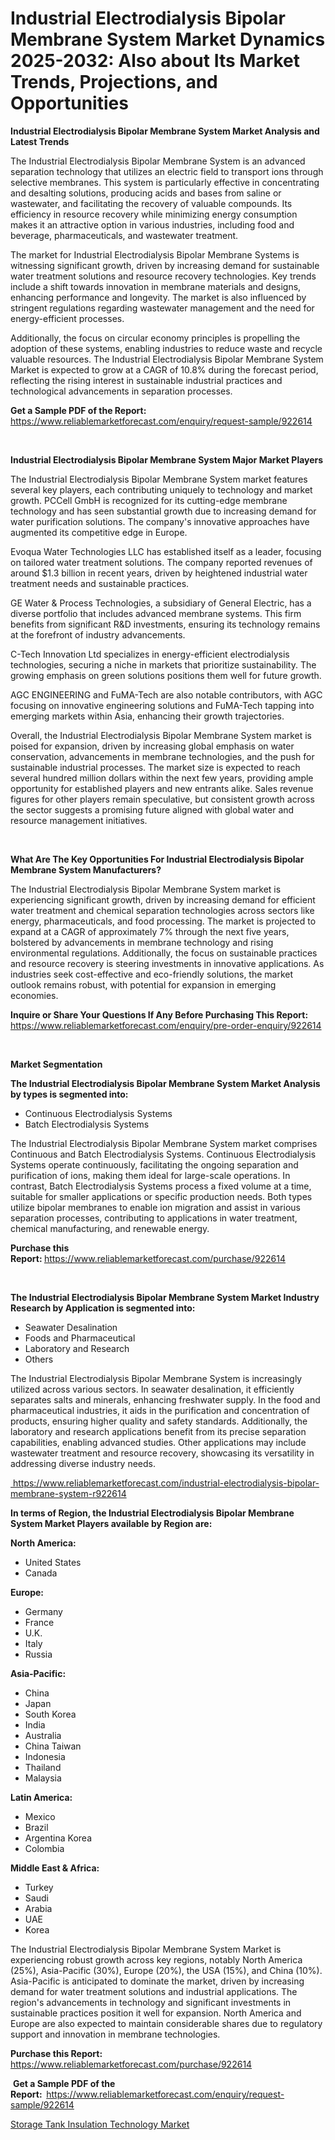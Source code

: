 <p><h1>Industrial Electrodialysis Bipolar Membrane System Market Dynamics 2025-2032: Also about Its Market Trends, Projections, and Opportunities</h1></p><p><strong>Industrial Electrodialysis Bipolar Membrane System Market Analysis and Latest Trends</strong></p>
<p><p>The Industrial Electrodialysis Bipolar Membrane System is an advanced separation technology that utilizes an electric field to transport ions through selective membranes. This system is particularly effective in concentrating and desalting solutions, producing acids and bases from saline or wastewater, and facilitating the recovery of valuable compounds. Its efficiency in resource recovery while minimizing energy consumption makes it an attractive option in various industries, including food and beverage, pharmaceuticals, and wastewater treatment.</p><p>The market for Industrial Electrodialysis Bipolar Membrane Systems is witnessing significant growth, driven by increasing demand for sustainable water treatment solutions and resource recovery technologies. Key trends include a shift towards innovation in membrane materials and designs, enhancing performance and longevity. The market is also influenced by stringent regulations regarding wastewater management and the need for energy-efficient processes.</p><p>Additionally, the focus on circular economy principles is propelling the adoption of these systems, enabling industries to reduce waste and recycle valuable resources. The Industrial Electrodialysis Bipolar Membrane System Market is expected to grow at a CAGR of 10.8% during the forecast period, reflecting the rising interest in sustainable industrial practices and technological advancements in separation processes.</p></p>
<p><strong>Get a Sample PDF of the Report:&nbsp;</strong> <a href="https://www.reliablemarketforecast.com/enquiry/request-sample/922614?utm_campaign=2449&utm_medium=2&utm_source=Github&utm_content=ia&utm_term=07032025&utm_id=industrial-electrodialysis-bipolar-membrane-system">https://www.reliablemarketforecast.com/enquiry/request-sample/922614</a></p>
<p>&nbsp;</p>
<p><strong>Industrial Electrodialysis Bipolar Membrane System Major Market Players</strong></p>
<p><p>The Industrial Electrodialysis Bipolar Membrane System market features several key players, each contributing uniquely to technology and market growth. PCCell GmbH is recognized for its cutting-edge membrane technology and has seen substantial growth due to increasing demand for water purification solutions. The company's innovative approaches have augmented its competitive edge in Europe.</p><p>Evoqua Water Technologies LLC has established itself as a leader, focusing on tailored water treatment solutions. The company reported revenues of around $1.3 billion in recent years, driven by heightened industrial water treatment needs and sustainable practices.</p><p>GE Water & Process Technologies, a subsidiary of General Electric, has a diverse portfolio that includes advanced membrane systems. This firm benefits from significant R&D investments, ensuring its technology remains at the forefront of industry advancements.</p><p>C-Tech Innovation Ltd specializes in energy-efficient electrodialysis technologies, securing a niche in markets that prioritize sustainability. The growing emphasis on green solutions positions them well for future growth.</p><p>AGC ENGINEERING and FuMA-Tech are also notable contributors, with AGC focusing on innovative engineering solutions and FuMA-Tech tapping into emerging markets within Asia, enhancing their growth trajectories.</p><p>Overall, the Industrial Electrodialysis Bipolar Membrane System market is poised for expansion, driven by increasing global emphasis on water conservation, advancements in membrane technologies, and the push for sustainable industrial processes. The market size is expected to reach several hundred million dollars within the next few years, providing ample opportunity for established players and new entrants alike. Sales revenue figures for other players remain speculative, but consistent growth across the sector suggests a promising future aligned with global water and resource management initiatives.</p></p>
<p>&nbsp;</p>
<p><strong>What Are The Key Opportunities For Industrial Electrodialysis Bipolar Membrane System Manufacturers?</strong></p>
<p><p>The Industrial Electrodialysis Bipolar Membrane System market is experiencing significant growth, driven by increasing demand for efficient water treatment and chemical separation technologies across sectors like energy, pharmaceuticals, and food processing. The market is projected to expand at a CAGR of approximately 7% through the next five years, bolstered by advancements in membrane technology and rising environmental regulations. Additionally, the focus on sustainable practices and resource recovery is steering investments in innovative applications. As industries seek cost-effective and eco-friendly solutions, the market outlook remains robust, with potential for expansion in emerging economies.</p></p>
<p><strong>Inquire or Share Your Questions If Any Before Purchasing This Report:</strong> <a href="https://www.reliablemarketforecast.com/enquiry/pre-order-enquiry/922614?utm_campaign=2449&utm_medium=2&utm_source=Github&utm_content=ia&utm_term=07032025&utm_id=industrial-electrodialysis-bipolar-membrane-system">https://www.reliablemarketforecast.com/enquiry/pre-order-enquiry/922614</a></p>
<p>&nbsp;</p>
<p><strong>Market Segmentation</strong></p>
<p><strong>The Industrial Electrodialysis Bipolar Membrane System Market Analysis by types is segmented into:</strong></p>
<p><ul><li>Continuous Electrodialysis Systems</li><li>Batch Electrodialysis Systems</li></ul></p>
<p><p>The Industrial Electrodialysis Bipolar Membrane System market comprises Continuous and Batch Electrodialysis Systems. Continuous Electrodialysis Systems operate continuously, facilitating the ongoing separation and purification of ions, making them ideal for large-scale operations. In contrast, Batch Electrodialysis Systems process a fixed volume at a time, suitable for smaller applications or specific production needs. Both types utilize bipolar membranes to enable ion migration and assist in various separation processes, contributing to applications in water treatment, chemical manufacturing, and renewable energy.</p></p>
<p><strong>Purchase this Report:&nbsp;</strong><a href="https://www.reliablemarketforecast.com/purchase/922614?utm_campaign=2449&utm_medium=2&utm_source=Github&utm_content=ia&utm_term=07032025&utm_id=industrial-electrodialysis-bipolar-membrane-system">https://www.reliablemarketforecast.com/purchase/922614</a></p>
<p>&nbsp;</p>
<p><strong>The Industrial Electrodialysis Bipolar Membrane System Market Industry Research by Application is segmented into:</strong></p>
<p><ul><li>Seawater Desalination</li><li>Foods and Pharmaceutical</li><li>Laboratory and Research</li><li>Others</li></ul></p>
<p><p>The Industrial Electrodialysis Bipolar Membrane System is increasingly utilized across various sectors. In seawater desalination, it efficiently separates salts and minerals, enhancing freshwater supply. In the food and pharmaceutical industries, it aids in the purification and concentration of products, ensuring higher quality and safety standards. Additionally, the laboratory and research applications benefit from its precise separation capabilities, enabling advanced studies. Other applications may include wastewater treatment and resource recovery, showcasing its versatility in addressing diverse industry needs.</p></p>
<p><a href="https://www.reliablemarketforecast.com/industrial-electrodialysis-bipolar-membrane-system-r922614?utm_campaign=2449&utm_medium=2&utm_source=Github&utm_content=ia&utm_term=07032025&utm_id=industrial-electrodialysis-bipolar-membrane-system">&nbsp;https://www.reliablemarketforecast.com/industrial-electrodialysis-bipolar-membrane-system-r922614</a></p>
<p><strong>In terms of Region, the Industrial Electrodialysis Bipolar Membrane System Market Players available by Region are:</strong></p>
<p>
    <p> <strong> North America: </strong>
        <ul>
            <li>United States</li>
            <li>Canada</li>
        </ul>
        </p> 
    <p> <strong> Europe: </strong>
        <ul>
            <li>Germany</li>
            <li>France</li>
            <li>U.K.</li>
            <li>Italy</li>
            <li>Russia</li>
        </ul>
        </p> 
    <p> <strong> Asia-Pacific: </strong>
        <ul>
            <li>China</li>
            <li>Japan</li>
            <li>South Korea</li>
            <li>India</li>
            <li>Australia</li>
            <li>China Taiwan</li>
            <li>Indonesia</li>
            <li>Thailand</li>
            <li>Malaysia</li>
        </ul>
        </p> 
    <p> <strong> Latin America: </strong>
        <ul>
            <li>Mexico</li>
            <li>Brazil</li>
            <li>Argentina Korea</li>
            <li>Colombia</li>
        </ul>
        </p> 
    <p> <strong> Middle East & Africa: </strong>
        <ul>
            <li>Turkey</li>
            <li>Saudi</li>
            <li>Arabia</li>
            <li>UAE</li>
            <li>Korea</li>
        </ul>
    </p>
    </p>
<p><p>The Industrial Electrodialysis Bipolar Membrane System Market is experiencing robust growth across key regions, notably North America (25%), Asia-Pacific (30%), Europe (20%), the USA (15%), and China (10%). Asia-Pacific is anticipated to dominate the market, driven by increasing demand for water treatment solutions and industrial applications. The region's advancements in technology and significant investments in sustainable practices position it well for expansion. North America and Europe are also expected to maintain considerable shares due to regulatory support and innovation in membrane technologies.</p></p>
<p><strong>Purchase this Report: </strong><a href="https://www.reliablemarketforecast.com/purchase/922614?utm_campaign=2449&utm_medium=2&utm_source=Github&utm_content=ia&utm_term=07032025&utm_id=industrial-electrodialysis-bipolar-membrane-system">https://www.reliablemarketforecast.com/purchase/922614</a></p>
<p>&nbsp;<strong>Get a Sample PDF of the Report:&nbsp;&nbsp;</strong><a href="https://www.reliablemarketforecast.com/enquiry/request-sample/922614?utm_campaign=2449&utm_medium=2&utm_source=Github&utm_content=ia&utm_term=07032025&utm_id=industrial-electrodialysis-bipolar-membrane-system">https://www.reliablemarketforecast.com/enquiry/request-sample/922614</a></p>
<p><strong></strong></p>
<p><p><a href="https://github.com/norbeludie83/Market-Research-Report-List-1/blob/main/storage-tank-insulation-technology-market.md?utm_campaign=2449&utm_medium=2&utm_source=Github&utm_content=ia&utm_term=07032025&utm_id=industrial-electrodialysis-bipolar-membrane-system">Storage Tank Insulation Technology Market</a></p></p>